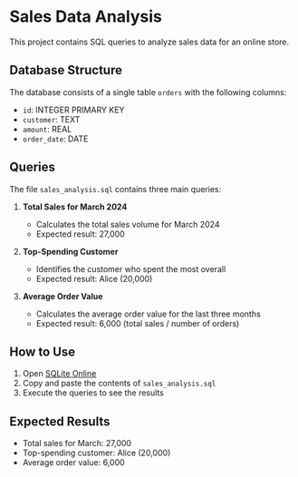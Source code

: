 # Sales Data Analysis

This project contains SQL queries to analyze sales data for an online store.

## Database Structure

The database consists of a single table `orders` with the following columns:
- `id`: INTEGER PRIMARY KEY
- `customer`: TEXT
- `amount`: REAL
- `order_date`: DATE

## Queries

The file `sales_analysis.sql` contains three main queries:

1. **Total Sales for March 2024**
   - Calculates the total sales volume for March 2024
   - Expected result: 27,000

2. **Top-Spending Customer**
   - Identifies the customer who spent the most overall
   - Expected result: Alice (20,000)

3. **Average Order Value**
   - Calculates the average order value for the last three months
   - Expected result: 6,000 (total sales / number of orders)

## How to Use

1. Open [SQLite Online](https://sqliteonline.com/)
2. Copy and paste the contents of `sales_analysis.sql`
3. Execute the queries to see the results

## Expected Results

- Total sales for March: 27,000
- Top-spending customer: Alice (20,000)
- Average order value: 6,000 